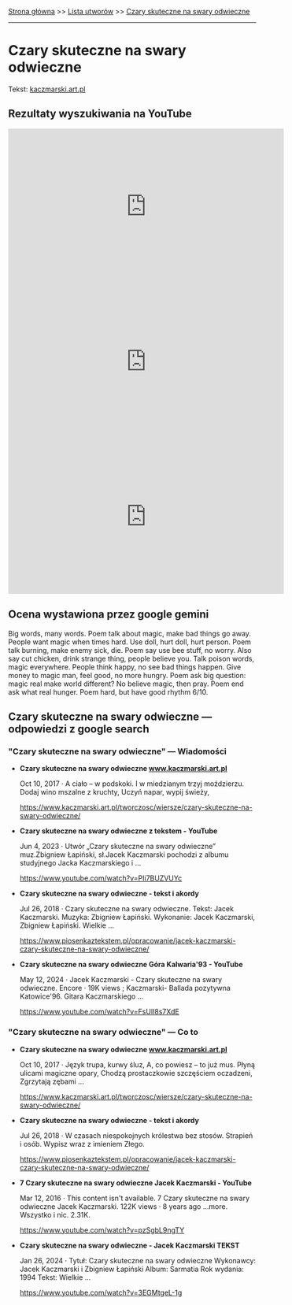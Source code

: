 [Strona główna](../index.md) >> [Lista utworów](../list.md) >> [Czary skuteczne na swary odwieczne](105.md)

---

# Czary skuteczne na swary odwieczne

Tekst: [kaczmarski.art.pl](https://www.kaczmarski.art.pl/tworczosc/wiersze/czary-skuteczne-na-swary-odwieczne/)

## Rezultaty wyszukiwania na YouTube

<iframe width="560" height="315" src="https://www.youtube.com/embed/pzSgbL9ngTY?si=IdontcarewhotheIRSsendsImnotpayingtaxes" title="YouTube video player" frameborder="0" allow="accelerometer; autoplay; clipboard-write; encrypted-media; gyroscope; picture-in-picture; web-share" referrerpolicy="strict-origin-when-cross-origin" allowfullscreen></iframe>

<iframe width="560" height="315" src="https://www.youtube.com/embed/3EGMtgeL-1g?si=IdontcarewhotheIRSsendsImnotpayingtaxes" title="YouTube video player" frameborder="0" allow="accelerometer; autoplay; clipboard-write; encrypted-media; gyroscope; picture-in-picture; web-share" referrerpolicy="strict-origin-when-cross-origin" allowfullscreen></iframe>

<iframe width="560" height="315" src="https://www.youtube.com/embed/BEd6hOLzXUg?si=IdontcarewhotheIRSsendsImnotpayingtaxes" title="YouTube video player" frameborder="0" allow="accelerometer; autoplay; clipboard-write; encrypted-media; gyroscope; picture-in-picture; web-share" referrerpolicy="strict-origin-when-cross-origin" allowfullscreen></iframe>

## Ocena wystawiona przez google gemini

Big words, many words. Poem talk about magic, make bad things go away. People want magic when times hard. Use doll, hurt doll, hurt person. Poem talk burning, make enemy sick, die. Poem say use bee stuff, no worry. Also say cut chicken, drink strange thing, people believe you. Talk poison words, magic everywhere. People think happy, no see bad things happen. Give money to magic man, feel good, no more hungry. Poem ask big question: magic real make world different? No believe magic, then pray. Poem end ask what real hunger. Poem hard, but have good rhythm 6/10.


## Czary skuteczne na swary odwieczne — odpowiedzi z google search

### "Czary skuteczne na swary odwieczne" — Wiadomości

- **Czary skuteczne na swary odwieczne www.kaczmarski.art.pl**

    Oct 10, 2017  ·  A ciało – w podskoki. I w miedzianym trzyj moździerzu. Dodaj wino mszalne z kruchty, Uczyń napar, wypij świeży, 

   <https://www.kaczmarski.art.pl/tworczosc/wiersze/czary-skuteczne-na-swary-odwieczne/>
- **Czary skuteczne na swary odwieczne z tekstem - YouTube**

    Jun 4, 2023  ·  Utwór „Czary skuteczne na swary odwieczne” muz.Zbigniew Łapiński, sł.Jacek Kaczmarski pochodzi z albumu studyjnego Jacka Kaczmarskiego i ... 

   <https://www.youtube.com/watch?v=PIi7BUZVUYc>
- **Czary skuteczne na swary odwieczne - tekst i akordy**

    Jul 26, 2018  ·  Czary skuteczne na swary odwieczne. Tekst: Jacek Kaczmarski. Muzyka: Zbigniew Łapiński. Wykonanie: Jacek Kaczmarski, Zbigniew Łapiński. Wielkie ... 

   <https://www.piosenkaztekstem.pl/opracowanie/jacek-kaczmarski-czary-skuteczne-na-swary-odwieczne/>
- **Czary skuteczne na swary odwieczne Góra Kalwaria'93 - YouTube**

    May 12, 2024  ·  Jacek Kaczmarski - Czary skuteczne na swary odwieczne. Encore · 19K views ; Kaczmarski- Ballada pozytywna Katowice'96. Gitara Kaczmarskiego ... 

   <https://www.youtube.com/watch?v=FsUlI8s7XdE>

### "Czary skuteczne na swary odwieczne" — Co to

- **Czary skuteczne na swary odwieczne www.kaczmarski.art.pl**

    Oct 10, 2017  ·  Język trupa, kurwy śluz, A, co powiesz – to już mus. Płyną ulicami magiczne opary, Chodzą prostaczkowie szczęściem oczadzeni, Zgrzytają zębami ... 

   <https://www.kaczmarski.art.pl/tworczosc/wiersze/czary-skuteczne-na-swary-odwieczne/>
- **Czary skuteczne na swary odwieczne - tekst i akordy**

    Jul 26, 2018  ·  W czasach niespokojnych królestwa bez stosów. Strapień i osób. Wypisz wraz z imieniem Złego. 

   <https://www.piosenkaztekstem.pl/opracowanie/jacek-kaczmarski-czary-skuteczne-na-swary-odwieczne/>
- **7 Czary skuteczne na swary odwieczne Jacek Kaczmarski - YouTube**

    Mar 12, 2016  ·  This content isn't available. 7 Czary skuteczne na swary odwieczne Jacek Kaczmarski. 122K views · 8 years ago ...more. Wszystko i nic. 2.31K. 

   <https://www.youtube.com/watch?v=pzSgbL9ngTY>
- **Czary skuteczne na swary odwieczne - Jacek Kaczmarski TEKST**

    Jan 26, 2024  ·  Tytuł: Czary skuteczne na swary odwieczne Wykonawcy: Jacek Kaczmarski i Zbigniew Łapiński Album: Sarmatia Rok wydania: 1994 Tekst: Wielkie ... 

   <https://www.youtube.com/watch?v=3EGMtgeL-1g>

